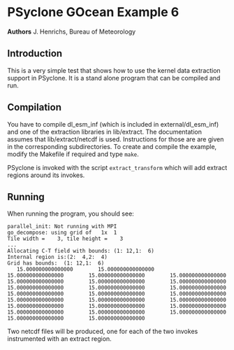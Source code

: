 # PSyclone GOcean Example 6

**Authors** J. Henrichs, Bureau of Meteorology

## Introduction

This is a very simple test that shows how to use the kernel data extraction
support in PSyclone. It is a stand alone program that can be compiled
and run.

## Compilation
You have to compile dl_esm_inf (which is included in external/dl_esm_inf)
and one of the extraction libraries in lib/extract. 
The documentation assumes that lib/extract/netcdf is used.
Instructions for those are are given in the corresponding subdirectories.
To create and compile the example, modify the Makefile if required
and type ``make``.

PSyclone is invoked with the script ``extract_transform`` which will 
add extract regions around its invokes.

## Running
When running the program, you should see:
```
parallel_init: Not running with MPI
go_decompose: using grid of   1x  1
Tile width =    3, tile height =    3
...
Allocating C-T field with bounds: (1: 12,1:  6)
Internal region is:(2:  4,2:  4)
Grid has bounds:  (1: 12,1:  6)
   15.000000000000000        15.000000000000000        15.000000000000000        15.000000000000000        15.000000000000000        15.000000000000000        15.000000000000000        15.000000000000000        15.000000000000000        15.000000000000000        15.000000000000000        15.000000000000000        15.000000000000000        15.000000000000000        15.000000000000000        15.000000000000000        15.000000000000000        15.000000000000000        15.000000000000000        15.000000000000000        15.000000000000000        15.000000000000000        15.000000000000000        15.000000000000000        15.000000000000000     
```

Two netcdf files will be produced, one for each of the two invokes
instrumented with an extract region.
